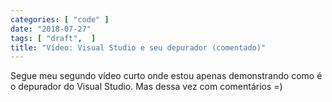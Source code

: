 ```yaml
---
categories: [ "code" ]
date: "2018-07-27"
tags: [ "draft",  ]
title: "Vídeo: Visual Studio e seu depurador (comentado)"
---
```

Segue meu segundo vídeo curto onde estou apenas demonstrando como é
o depurador do Visual Studio. Mas dessa vez com comentários =)

